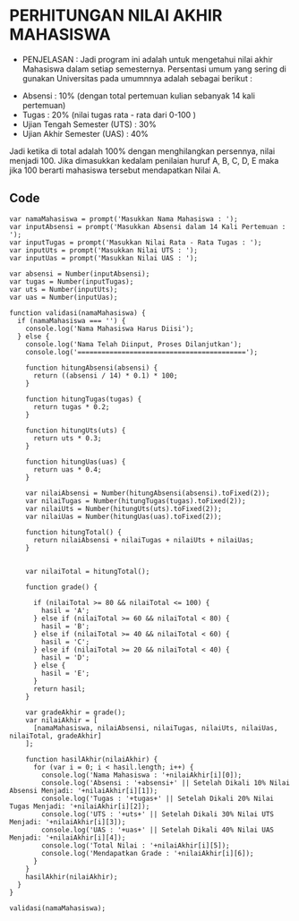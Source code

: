 # PERHITUNGAN NILAI AKHIR MAHASISWA

* PENJELASAN :
Jadi program ini adalah untuk mengetahui nilai akhir Mahasiswa dalam setiap semesternya.
Persentasi umum yang sering di gunakan Universitas pada umumnnya adalah sebagai berikut :
- Absensi : 10% (dengan total pertemuan kulian sebanyak 14 kali pertemuan)
- Tugas : 20% (nilai tugas rata - rata dari 0-100 )
- Ujian Tengah Semester (UTS) : 30%
- Ujian Akhir Semester (UAS) : 40%

Jadi ketika di total adalah 100% dengan menghilangkan persennya, nilai menjadi 100. Jika dimasukkan kedalam penilaian huruf A, B, C, D, E maka jika 100 berarti mahasiswa tersebut mendapatkan Nilai A.

## Code

```
var namaMahasiswa = prompt('Masukkan Nama Mahasiswa : ');
var inputAbsensi = prompt('Masukkan Absensi dalam 14 Kali Pertemuan : ');
var inputTugas = prompt('Masukkan Nilai Rata - Rata Tugas : ');
var inputUts = prompt('Masukkan Nilai UTS : ');
var inputUas = prompt('Masukkan Nilai UAS : ');

var absensi = Number(inputAbsensi);
var tugas = Number(inputTugas);
var uts = Number(inputUts);
var uas = Number(inputUas);

function validasi(namaMahasiswa) {
  if (namaMahasiswa === '') {
    console.log('Nama Mahasiswa Harus Diisi');
  } else {
    console.log('Nama Telah Diinput, Proses Dilanjutkan');
    console.log('==========================================');

    function hitungAbsensi(absensi) {
      return ((absensi / 14) * 0.1) * 100;
    }

    function hitungTugas(tugas) {
      return tugas * 0.2;
    }

    function hitungUts(uts) {
      return uts * 0.3;
    }

    function hitungUas(uas) {
      return uas * 0.4;
    }

    var nilaiAbsensi = Number(hitungAbsensi(absensi).toFixed(2));
    var nilaiTugas = Number(hitungTugas(tugas).toFixed(2));
    var nilaiUts = Number(hitungUts(uts).toFixed(2));
    var nilaiUas = Number(hitungUas(uas).toFixed(2));

    function hitungTotal() {
      return nilaiAbsensi + nilaiTugas + nilaiUts + nilaiUas;
    }


    var nilaiTotal = hitungTotal();

    function grade() {

      if (nilaiTotal >= 80 && nilaiTotal <= 100) {
        hasil = 'A';
      } else if (nilaiTotal >= 60 && nilaiTotal < 80) {
        hasil = 'B';
      } else if (nilaiTotal >= 40 && nilaiTotal < 60) {
        hasil = 'C';
      } else if (nilaiTotal >= 20 && nilaiTotal < 40) {
        hasil = 'D';
      } else {
        hasil = 'E';
      }
      return hasil;
    }

    var gradeAkhir = grade();
    var nilaiAkhir = [
      [namaMahasiswa, nilaiAbsensi, nilaiTugas, nilaiUts, nilaiUas, nilaiTotal, gradeAkhir]
    ];

    function hasilAkhir(nilaiAkhir) {
      for (var i = 0; i < hasil.length; i++) {
        console.log('Nama Mahasiswa : '+nilaiAkhir[i][0]);
        console.log('Absensi : '+absensi+' || Setelah Dikali 10% Nilai Absensi Menjadi: '+nilaiAkhir[i][1]);
        console.log('Tugas : '+tugas+' || Setelah Dikali 20% Nilai Tugas Menjadi: '+nilaiAkhir[i][2]);
        console.log('UTS : '+uts+' || Setelah Dikali 30% Nilai UTS Menjadi: '+nilaiAkhir[i][3]);
        console.log('UAS : '+uas+' || Setelah Dikali 40% Nilai UAS Menjadi: '+nilaiAkhir[i][4]);
        console.log('Total Nilai : '+nilaiAkhir[i][5]);
        console.log('Mendapatkan Grade : '+nilaiAkhir[i][6]);
      }
    }
    hasilAkhir(nilaiAkhir);
  }
}

validasi(namaMahasiswa);

```
